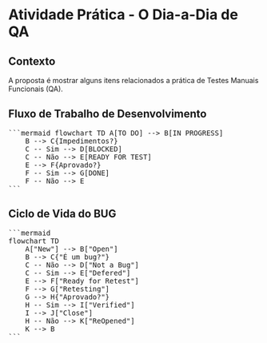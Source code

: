 # Atividade Prática - O Dia-a-Dia de QA

## Contexto
A proposta é mostrar alguns itens relacionados a prática de Testes Manuais Funcionais (QA).


## Fluxo de Trabalho de Desenvolvimento
<pre>```mermaid flowchart TD A[TO DO] --> B[IN PROGRESS]
    B --> C{Impedimentos?}
    C -- Sim --> D[BLOCKED]
    C -- Não --> E[READY FOR TEST]
    E --> F{Aprovado?}
    F -- Sim --> G[DONE]
    F -- Não --> E
```</pre>
## Ciclo de Vida do BUG
<pre>
```mermaid
flowchart TD
    A["New"] --> B["Open"]
    B --> C{"É um bug?"}
    C -- Não --> D["Not a Bug"]
    C -- Sim --> E["Defered"]
    E --> F["Ready for Retest"]
    F --> G["Retesting"]
    G --> H{"Aprovado?"}
    H -- Sim --> I["Verified"]
    I --> J["Close"]
    H -- Não --> K["ReOpened"]
    K --> B
```</pre>



